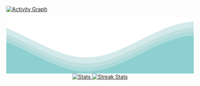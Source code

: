 [![Activity Graph](https://activity-graph.herokuapp.com/graph?username=IvanMurzak&theme=react-dark&hide_border=true&hide_title=true)](https://github.com/ashutosh00710/github-readme-activity-graph)

<img align="center" src="https://raw.githubusercontent.com/IvanMurzak/IvanMurzak/main/waves.svg" width="100%" height="150">

<div align="center">
  <a href="https://github-readme-stats.vercel.app">
    <img width="49%" alt="Stats" src="https://github-readme-stats.vercel.app/api?&count_private=true&include_all_commits=true&username=IvanMurzak&theme=default&custom_title=GitHub+Stats&hide_border=true"/>
  </a>
  <a href="https://github-readme-streak-stats.herokuapp.com">
    <img width="49%" alt="Streak Stats" src="https://github-readme-streak-stats.herokuapp.com/?user=IvanMurzak&theme=default&hide_border=true"/>
  </a>
</div>
</br>

